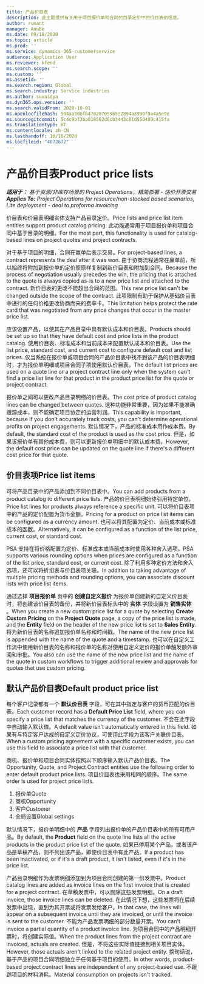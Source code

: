 ```yaml
---
title: 产品价目表
description: 此主题提供有关用于项目报价单和合同的目录定价中的价目表的信息。
author: rumant
manager: AnnBe
ms.date: 09/18/2020
ms.topic: article
ms.prod: ''
ms.service: dynamics-365-customerservice
audience: Application User
ms.reviewer: kfend
ms.search.scope: ''
ms.custom: ''
ms.assetid: ''
ms.search.region: Global
ms.search.industry: Service industries
ms.author: suvaidya
ms.dyn365.ops.version: ''
ms.search.validFrom: 2020-10-01
ms.openlocfilehash: 504aa90bfb478207059b5e2894a3990f9a4a5e9e
ms.sourcegitcommit: 5c4c9bf3ba018562d6cb3443c01d550489c415fa
ms.translationtype: HT
ms.contentlocale: zh-CN
ms.lasthandoff: 10/16/2020
ms.locfileid: "4072672"
---
```

# <a name="product-price-lists"></a><span data-ttu-id="fe566-103">产品价目表</span><span class="sxs-lookup"><span data-stu-id="fe566-103">Product price lists</span></span>

<span data-ttu-id="fe566-104">_**适用于：** 基于资源/非库存场景的 Project Operations，精简部署 - 估价开票交易_</span><span class="sxs-lookup"><span data-stu-id="fe566-104">_**Applies To:** Project Operations for resource/non-stocked based scenarios, Lite deployment - deal to proforma invoicing_</span></span>

<span data-ttu-id="fe566-105">价目表和价目表明细实体支持产品目录定价。</span><span class="sxs-lookup"><span data-stu-id="fe566-105">Price lists and price list item entities support product catalog pricing.</span></span> <span data-ttu-id="fe566-106">此功能通常用于项目报价单和项目合同中基于目录的明细。</span><span class="sxs-lookup"><span data-stu-id="fe566-106">For the most part, this functionality is used for catalog-based lines on project quotes and project contracts.</span></span>

<span data-ttu-id="fe566-107">对于基于项目的明细，合同在赢单后表示交易。</span><span class="sxs-lookup"><span data-stu-id="fe566-107">For project-based lines, a contract represents the deal after it was won.</span></span> <span data-ttu-id="fe566-108">由于协商流程通常在赢单前，所以始终将附加到报价单的定价照原样复制到新价目表和附加到合同。</span><span class="sxs-lookup"><span data-stu-id="fe566-108">Because the process of negotiation usually precedes the win, the pricing that is attached to the quote is always copied as-is to a new price list and attached to the contract.</span></span> <span data-ttu-id="fe566-109">新价目表的更改不能超出合同的范围。</span><span class="sxs-lookup"><span data-stu-id="fe566-109">This new price list can't be changed outside the scope of the contract.</span></span> <span data-ttu-id="fe566-110">此项限制有助于保护从基础价目表中进行的任何价格更改协商而来的费率卡。</span><span class="sxs-lookup"><span data-stu-id="fe566-110">This limitation helps protect the rate card that was negotiated from any price changes that occur in the master price list.</span></span>

<span data-ttu-id="fe566-111">应该设置产品，以使其在产品目录中具有默认成本和价目表。</span><span class="sxs-lookup"><span data-stu-id="fe566-111">Products should be set up so that they have default cost and price lists in the product catalog.</span></span> <span data-ttu-id="fe566-112">使用价目表、标准成本和当前成本来配置默认成本和价目表。</span><span class="sxs-lookup"><span data-stu-id="fe566-112">Use the list price, standard cost, and current cost to configure default cost and list prices.</span></span> <span data-ttu-id="fe566-113">仅当系统在报价单或项目合同的产品价目表中找不到该产品的价目表明细时，才为报价单明细或项目合同子项使用默认价目表。</span><span class="sxs-lookup"><span data-stu-id="fe566-113">The default list prices are used on a quote line or a project contract line only when the system can't find a price list line for that product in the product price list for the quote or project contract.</span></span>

<span data-ttu-id="fe566-114">报价单之间可以更改产品目录明细的价目表。</span><span class="sxs-lookup"><span data-stu-id="fe566-114">The cost price of product catalog lines can be changed between quotes.</span></span> <span data-ttu-id="fe566-115">这种功能非常重要，因为如果不能准确跟踪成本，则不能确定项目协定的运营利润。</span><span class="sxs-lookup"><span data-stu-id="fe566-115">This capability is important, because if you don't accurately track costs, you can't determine operational profits on project engagements.</span></span> <span data-ttu-id="fe566-116">默认情况下，产品的标准成本用作成本费。</span><span class="sxs-lookup"><span data-stu-id="fe566-116">By default, the standard cost of the product is used as the cost price.</span></span> <span data-ttu-id="fe566-117">但是，如果该报价单有其他成本费，则可以更新报价单明细中的默认成本费。</span><span class="sxs-lookup"><span data-stu-id="fe566-117">However, the default cost price can be updated on the quote line if there's a different cost price for that quote.</span></span>

## <a name="price-list-items"></a><span data-ttu-id="fe566-118">价目表项</span><span class="sxs-lookup"><span data-stu-id="fe566-118">Price list items</span></span>

<span data-ttu-id="fe566-119">可将产品目录中的产品添加到不同价目表中。</span><span class="sxs-lookup"><span data-stu-id="fe566-119">You can add products from a product catalog to different price lists.</span></span> <span data-ttu-id="fe566-120">产品的价目表明细始终引用特定单位。</span><span class="sxs-lookup"><span data-stu-id="fe566-120">Price list lines for products always reference a specific unit.</span></span> <span data-ttu-id="fe566-121">可以将价目表项中的产品的定价配置为货币金额。</span><span class="sxs-lookup"><span data-stu-id="fe566-121">Pricing for a product on price list items can be configured as a currency amount.</span></span> <span data-ttu-id="fe566-122">也可以将其配置为定价、当前成本或标准成本的函数。</span><span class="sxs-lookup"><span data-stu-id="fe566-122">Alternatively, it can be configured as a function of the list price, current cost, or standard cost.</span></span>

<span data-ttu-id="fe566-123">PSA 支持在将价格配置为定价、标准成本或当前成本时使用各种舍入选项。</span><span class="sxs-lookup"><span data-stu-id="fe566-123">PSA supports various rounding options when prices are configured as a function of the list price, standard cost, or current cost.</span></span> <span data-ttu-id="fe566-124">除了利用多种定价方法和舍入选项，还可以将折扣表与价目表项关联。</span><span class="sxs-lookup"><span data-stu-id="fe566-124">In addition to taking advantage of multiple pricing methods and rounding options, you can associate discount lists with price list items.</span></span> 

<span data-ttu-id="fe566-125">通过选择 **项目报价单** 页中的 **创建自定义报价** 为报价单创建新的自定义价目表时，将创建该价目表的备份，并将新价目表标头中的 **实体** 字段设置为 **销售实体** 。</span><span class="sxs-lookup"><span data-stu-id="fe566-125">When you create a new custom price list for a quote by selecting **Create Custom Pricing** on the **Project Quote** page, a copy of the price list is made, and the **Entity** field on the header of the new price list is set to **Sales Entity**.</span></span> <span data-ttu-id="fe566-126">将为新价目表的名称追加报价单名称和时间戳。</span><span class="sxs-lookup"><span data-stu-id="fe566-126">The name of the new price list is appended with the name of the quote and a timestamp.</span></span> <span data-ttu-id="fe566-127">也可以在自定义工作流中使用新价目表的名称和报价单的名称对使用自定义定价的报价单触发额外审阅和审批。</span><span class="sxs-lookup"><span data-stu-id="fe566-127">You also can use the name of the new price list and the name of the quote in custom workflows to trigger additional review and approvals for quotes that use custom pricing.</span></span>

 
## <a name="default-product-price-list"></a><span data-ttu-id="fe566-128">默认产品价目表</span><span class="sxs-lookup"><span data-stu-id="fe566-128">Default product price list</span></span>
<span data-ttu-id="fe566-129">每个客户记录都有一个 **默认价目表** 字段，可在其中指定与客户的货币匹配的价目表。</span><span class="sxs-lookup"><span data-stu-id="fe566-129">Each customer record has a **Default Price List** field, where you can specify a price list that matches the currency of the customer.</span></span> <span data-ttu-id="fe566-130">不会在此字段中自动输入默认值。</span><span class="sxs-lookup"><span data-stu-id="fe566-130">A default value isn't automatically entered in this field.</span></span> <span data-ttu-id="fe566-131">如果有与特定客户达成的自定义定价协议，可使用此字段为该客户关联价目表。</span><span class="sxs-lookup"><span data-stu-id="fe566-131">When a custom pricing agreement with a specific customer exists, you can use this field to associate a price list with that customer.</span></span>

<span data-ttu-id="fe566-132">商机、报价单和项目合同实体按照以下顺序输入默认产品价目表。</span><span class="sxs-lookup"><span data-stu-id="fe566-132">The Opportunity, Quote, and Project Contract entities use the following order to enter default product price lists.</span></span> <span data-ttu-id="fe566-133">项目价目表也采用相同的顺序。</span><span class="sxs-lookup"><span data-stu-id="fe566-133">The same order is used for project price lists.</span></span>

1.  <span data-ttu-id="fe566-134">报价单</span><span class="sxs-lookup"><span data-stu-id="fe566-134">Quote</span></span>
2.  <span data-ttu-id="fe566-135">商机​​</span><span class="sxs-lookup"><span data-stu-id="fe566-135">Opportunity</span></span>
3.  <span data-ttu-id="fe566-136">客户</span><span class="sxs-lookup"><span data-stu-id="fe566-136">Customer</span></span>
4.  <span data-ttu-id="fe566-137">全局设置</span><span class="sxs-lookup"><span data-stu-id="fe566-137">Global settings</span></span> 

<span data-ttu-id="fe566-138">默认情况下，报价单明细中的 **产品** 字段列出报价单的产品价目表中的所有可用产品。</span><span class="sxs-lookup"><span data-stu-id="fe566-138">By default, the **Product** field on the quote line lists all the active products in the product price list of the quote.</span></span> <span data-ttu-id="fe566-139">如果已停用某个产品，或者该产品是草稿产品，则不列出该产品，即使价目表中有此产品。</span><span class="sxs-lookup"><span data-stu-id="fe566-139">If a product has been inactivated, or if it's a draft product, it isn't listed, even if it's in the price list.</span></span> 

<span data-ttu-id="fe566-140">产品目录明细作为发票明细添加到为项目合同创建的第一份发票中。</span><span class="sxs-lookup"><span data-stu-id="fe566-140">Product catalog lines are added as invoice lines on the first invoice that is created for a project contract.</span></span> <span data-ttu-id="fe566-141">在草稿发票中，可以删除这些发票明细。</span><span class="sxs-lookup"><span data-stu-id="fe566-141">On a draft invoice, those invoice lines can be deleted.</span></span> <span data-ttu-id="fe566-142">在此情况下想，这些发票将在后续发票中出现，直到为其开票或将发票发给客户。</span><span class="sxs-lookup"><span data-stu-id="fe566-142">In that case, the lines will appear on a subsequent invoice until they are invoiced, or until the invoice is sent to the customer.</span></span> <span data-ttu-id="fe566-143">不能为产品发票明细的部分数量开票。</span><span class="sxs-lookup"><span data-stu-id="fe566-143">You can't invoice a partial quantity of a product invoice line.</span></span> <span data-ttu-id="fe566-144">为项目合同中的产品明细开票时，将创建实际值。</span><span class="sxs-lookup"><span data-stu-id="fe566-144">When the product lines from the project contract are invoiced, actuals are created.</span></span> <span data-ttu-id="fe566-145">但是，不将这些实际值链接到相关项目实体。</span><span class="sxs-lookup"><span data-stu-id="fe566-145">However, those actuals aren't linked to the related project entity.</span></span> <span data-ttu-id="fe566-146">换句话说，基于产品的项目合同明细独立于任何基于项目的使用。</span><span class="sxs-lookup"><span data-stu-id="fe566-146">In other words, product-based project contract lines are independent of any project-based use.</span></span> <span data-ttu-id="fe566-147">不跟踪项目的材料消耗。</span><span class="sxs-lookup"><span data-stu-id="fe566-147">Material consumption on projects isn't tracked.</span></span>
